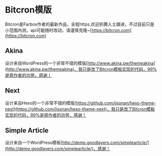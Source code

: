 # Bitcron模版
Bitcron是Farbox作者的最新作品，全程https,欢迎折腾人士跟进，不过目前只是小范围内测，api可能随时改动，请谨慎克隆~[https://bitcron.com](https://bitcron.com)
## Akina
设计来自WordPress的一个非常不错的模版[http://www.akina.pw/themeakina](http://www.akina.pw/themeakina)，我只是改了Bitcron模板实现的代码，99%是原作者的功劳，感谢！
## Next
设计来自Hexo的一个非常不错的模版[https://github.com/iissnan/hexo-theme-next](https://github.com/iissnan/hexo-theme-next)，我只是改了Bitcron模板实现的代码，99%是原作者的功劳，感谢！
## Simple Article
设计来自一个WordPress模板[http://demo.goodlayers.com/simplearticle/](http://demo.goodlayers.com/simplearticle/)，感谢！
